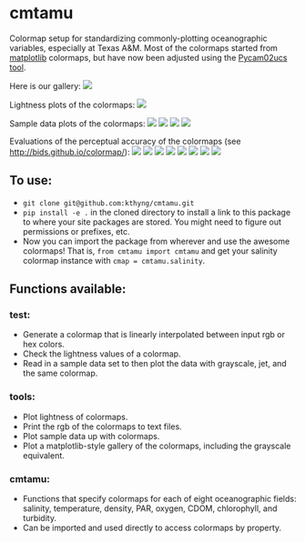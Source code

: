 cmtamu
======

Colormap setup for standardizing commonly-plotting oceanographic variables, especially at Texas A&M. Most of the colormaps started from [matplotlib](http://matplotlib.org/) colormaps, but have now been adjusted using the [Pycam02ucs tool](http://bids.github.io/colormap/).

Here is our gallery: [<img src="figures/gallery.png" class="picFloat">](figures/gallery.png)

Lightness plots of the colormaps: [<img src="figures/lightness.png" class="picFloat">](figures/lightness.png)

Sample data plots of the colormaps: [<img src="figures/MS2_L10.png" class="picFloat">](figures/MS2-L10.png)
[<img src="figures/MS08_L12.png" class="picFloat">](figures/MS08-L12.png)
[<img src="figures/MS09_L05.png" class="picFloat">](figures/MS09-L05.png)
[<img src="figures/MS09_L10.png" class="picFloat">](figures/MS09-L10.png)

Evaluations of the perceptual accuracy of the colormaps (see http://bids.github.io/colormap/): [<img src="figures/eval_Temperature.png" class="picFloat">](figures/eval_Temperature.png)
[<img src="figures/eval_Oxygen.png" class="picFloat">](figures/eval_Oxygen.png)
[<img src="figures/eval_Salinity.png" class="picFloat">](figures/eval_Salinity.png)
[<img src="figures/eval_Chlorophyll.png" class="picFloat">](figures/eval_Chlorophyll.png)
[<img src="figures/eval_Density.png" class="picFloat">](figures/eval_Density.png)
[<img src="figures/eval_PAR.png" class="picFloat">](figures/eval_PAR.png)
[<img src="figures/eval_Turbidity.png" class="picFloat">](figures/eval_Turbidity.png)
[<img src="figures/eval_CDOM.png" class="picFloat">](figures/eval_CDOM.png)

## To use:

* `git clone git@github.com:kthyng/cmtamu.git`
* `pip install -e .` in the cloned directory to install a link to this package to where your site packages are stored. You might need to figure out permissions or prefixes, etc.
* Now you can import the package from wherever and use the awesome colormaps! That is, `from cmtamu import cmtamu` and get your salinity colormap instance with `cmap = cmtamu.salinity`. 

## Functions available:

### test:
* Generate a colormap that is linearly interpolated between input rgb or hex colors.
* Check the lightness values of a colormap.
* Read in a sample data set to then plot the data with grayscale, jet, and the same colormap.

### tools:
* Plot lightness of colormaps.
* Print the rgb of the colormaps to text files.
* Plot sample data up with colormaps.
* Plot a matplotlib-style gallery of the colormaps, including the grayscale equivalent.

### cmtamu:
* Functions that specify colormaps for each of eight oceanographic fields: salinity, temperature, density, PAR, oxygen, CDOM, chlorophyll, and turbidity.
* Can be imported and used directly to access colormaps by property.
